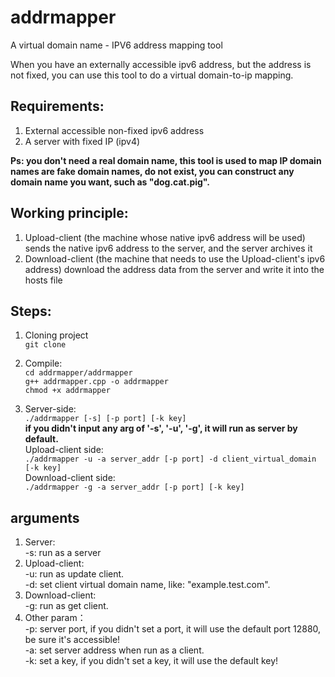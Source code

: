 # addrmapper
A virtual domain name - IPV6 address mapping tool

When you have an externally accessible ipv6 address, but the address is not fixed, you can use this tool to do a virtual domain-to-ip mapping.

## Requirements:
1. External accessible non-fixed ipv6 address
2. A server with fixed IP (ipv4)

**Ps: you don't need a real domain name, this tool is used to map IP domain names are fake domain names, do not exist, you can construct any domain name you want, such as "dog.cat.pig".** 

## Working principle:
1. Upload-client (the machine whose native ipv6 address will be used) sends the native ipv6 address to the server, and the server archives it
2. Download-client (the machine that needs to use the Upload-client's ipv6 address) download the address data from the server and write it into the hosts file

## Steps:
1. Cloning project  
`git clone `  

2. Compile:  
`cd addrmapper/addrmapper`  
`g++ addrmapper.cpp -o addrmapper`  
`chmod +x addrmapper`  

3. Server-side:  
`./addrmapper [-s] [-p port] [-k key]`  
**if you didn't input any arg of '-s', '-u', '-g', it will run as server by default.**  
Upload-client side:  
`./addrmapper -u -a server_addr [-p port] -d client_virtual_domain [-k key]`  
Download-client side:  
`./addrmapper -g -a server_addr [-p port] [-k key]`  

## arguments
1. Server:  
  -s: run as a server
2. Upload-client:  
  -u: run as update client.  
  -d: set client virtual domain name, like: "example.test.com".  
3. Download-client:  
  -g: run as get client.      
4. Other param：  
  -p: server port, if you didn't set a port, it will use the default port 12880, be sure it's accessible!  
  -a: set server address when run as a client.  
  -k: set a key, if you didn't set a key, it will use the default key!   
